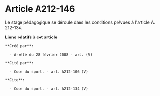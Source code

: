 # Article A212-146

Le stage pédagogique se déroule dans les conditions prévues à l'article A. 212-134.

**Liens relatifs à cet article**

	**Créé par**:

	  - Arrêté du 28 février 2008 - art. (V)

	**Cité par**:

	  - Code du sport. - art. A212-106 (V)

	**Cite**:

	  - Code du sport. - art. A212-134 (V)
